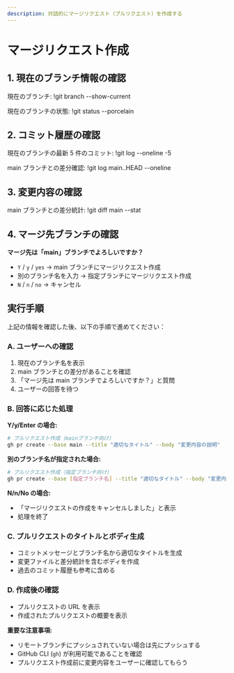 ```yaml
---
description: 対話的にマージリクエスト（プルリクエスト）を作成する
---
```


# マージリクエスト作成

## 1. 現在のブランチ情報の確認

現在のブランチ:
!git branch --show-current

現在のブランチの状態:
!git status --porcelain

## 2. コミット履歴の確認

現在のブランチの最新 5 件のコミット:
!git log --oneline -5

main ブランチとの差分確認:
!git log main..HEAD --oneline

## 3. 変更内容の確認

main ブランチとの差分統計:
!git diff main --stat

## 4. マージ先ブランチの確認

**マージ先は「main」ブランチでよろしいですか？**

- `Y` / `y` / `yes` → main ブランチにマージリクエスト作成
- 別のブランチ名を入力 → 指定ブランチにマージリクエスト作成
- `N` / `n` / `no` → キャンセル

## 実行手順

上記の情報を確認した後、以下の手順で進めてください：

### A. ユーザーへの確認

1. 現在のブランチ名を表示
2. main ブランチとの差分があることを確認
3. 「マージ先は main ブランチでよろしいですか？」と質問
4. ユーザーの回答を待つ

### B. 回答に応じた処理

**Y/y/Enter の場合:**

```bash
# プルリクエスト作成（mainブランチ向け）
gh pr create --base main --title "適切なタイトル" --body "変更内容の説明"
```

**別のブランチ名が指定された場合:**

```bash
# プルリクエスト作成（指定ブランチ向け）
gh pr create --base [指定ブランチ名] --title "適切なタイトル" --body "変更内容の説明"
```

**N/n/No の場合:**

- 「マージリクエストの作成をキャンセルしました」と表示
- 処理を終了

### C. プルリクエストのタイトルとボディ生成

- コミットメッセージとブランチ名から適切なタイトルを生成
- 変更ファイルと差分統計を含むボディを作成
- 過去のコミット履歴も参考に含める

### D. 作成後の確認

- プルリクエストの URL を表示
- 作成されたプルリクエストの概要を表示

**重要な注意事項:**

- リモートブランチにプッシュされていない場合は先にプッシュする
- GitHub CLI (`gh`) が利用可能であることを確認
- プルリクエスト作成前に変更内容をユーザーに確認してもらう

